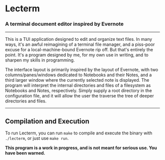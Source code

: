 # Lecterm
### A terminal document editor inspired by Evernote
---------------------------------------

This is a TUI application designed to edit and organize text files. In many ways, it's an awful reimagining of a terminal file manager, and a piss-poor excuse for a local-machine-bound Evernote rip off. But that's entirely the point. It's a program designed by me, for my own use in writing, and to sharpen my skills in programming.

The interface layout is primarily inspired by the layout of Evernote, with two columns/panes/windows dedicated to Notebooks and their Notes, and a third larger window where the currently selected note is displayed. The program will interpret the internal directories and files of a filesystem as Notebooks and Notes, respectively. Simply supply a root directory in the configuration file, and it will allow the user the traverse the tree of deeper directories and files.

---------------------------------------

## Compilation and Execution

To run Lecterm, you can run `make` to compile and execute the binary with `./lecterm`, or just use `make run`.

__This program is a work in progress, and is not meant for serious use. You have been warned.__
